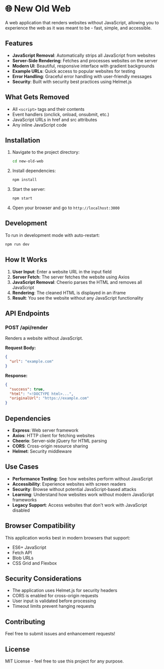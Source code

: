 # 🌐 New Old Web

A web application that renders websites without JavaScript, allowing you to experience the web as it was meant to be - fast, simple, and accessible.

## Features

- **JavaScript Removal**: Automatically strips all JavaScript from websites
- **Server-Side Rendering**: Fetches and processes websites on the server
- **Modern UI**: Beautiful, responsive interface with gradient backgrounds
- **Example URLs**: Quick access to popular websites for testing
- **Error Handling**: Graceful error handling with user-friendly messages
- **Security**: Built with security best practices using Helmet.js

## What Gets Removed

- All `<script>` tags and their contents
- Event handlers (onclick, onload, onsubmit, etc.)
- JavaScript URLs in href and src attributes
- Any inline JavaScript code

## Installation

1. Navigate to the project directory:
   ```bash
   cd new-old-web
   ```

2. Install dependencies:
   ```bash
   npm install
   ```

3. Start the server:
   ```bash
   npm start
   ```

4. Open your browser and go to `http://localhost:3000`

## Development

To run in development mode with auto-restart:
```bash
npm run dev
```

## How It Works

1. **User Input**: Enter a website URL in the input field
2. **Server Fetch**: The server fetches the website using Axios
3. **JavaScript Removal**: Cheerio parses the HTML and removes all JavaScript
4. **Rendering**: The cleaned HTML is displayed in an iframe
5. **Result**: You see the website without any JavaScript functionality

## API Endpoints

### POST /api/render
Renders a website without JavaScript.

**Request Body:**
```json
{
  "url": "example.com"
}
```

**Response:**
```json
{
  "success": true,
  "html": "<!DOCTYPE html>...",
  "originalUrl": "https://example.com"
}
```

## Dependencies

- **Express**: Web server framework
- **Axios**: HTTP client for fetching websites
- **Cheerio**: Server-side jQuery for HTML parsing
- **CORS**: Cross-origin resource sharing
- **Helmet**: Security middleware

## Use Cases

- **Performance Testing**: See how websites perform without JavaScript
- **Accessibility**: Experience websites with screen readers
- **Security**: Browse without potential JavaScript-based attacks
- **Learning**: Understand how websites work without modern JavaScript frameworks
- **Legacy Support**: Access websites that don't work with JavaScript disabled

## Browser Compatibility

This application works best in modern browsers that support:
- ES6+ JavaScript
- Fetch API
- Blob URLs
- CSS Grid and Flexbox

## Security Considerations

- The application uses Helmet.js for security headers
- CORS is enabled for cross-origin requests
- User input is validated before processing
- Timeout limits prevent hanging requests

## Contributing

Feel free to submit issues and enhancement requests!

## License

MIT License - feel free to use this project for any purpose. 